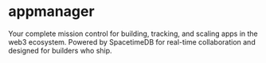 # appmanager
Your complete mission control for building, tracking, and scaling apps in the web3 ecosystem. Powered by SpacetimeDB for real-time collaboration and designed for builders who ship.
